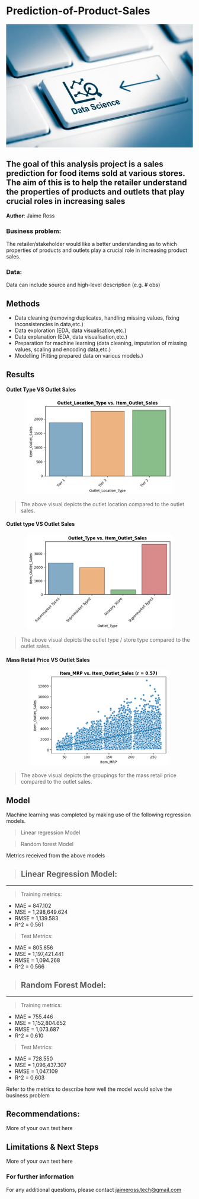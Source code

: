 # Prediction-of-Product-Sales

<p align = "center"> 
  <img src = "https://github.com/JaimeRoss/Prediction-of-Product-Sales/blob/main/ds.PNG">
</p>


## The goal of this analysis project is a sales prediction for food items sold at various stores. The aim of this is to help the retailer understand the properties of products and outlets that play crucial roles in increasing sales 

**Author**: Jaime Ross

### Business problem:

The retailer/stakeholder would like a better understanding as to which properties of products and outlets play a crucial role in increasing product sales.


### Data:
Data can include source and high-level description (e.g. # obs)


## Methods
- Data cleaning (removing duplicates, handling missing values, fixing inconsistencies in data,etc.)
- Data exploration (EDA, data visualisation,etc.)
- Data explanation (EDA, data visualisation,etc.)
- Preparation for machine learning (data cleaning, imputation of missing values, scaling and encoding data,etc.)
- Modelling (Fitting prepared data on various models.)

## Results


#### Outlet Type VS Outlet Sales

<p align = "center"> 
  <img src = "https://github.com/JaimeRoss/Prediction-of-Product-Sales/blob/main/outtype.PNG">
</p>

> The above visual depicts the outlet location compared to the outlet sales.

#### Outlet type VS Outlet Sales

<p align = "center"> 
  <img src = "https://github.com/JaimeRoss/Prediction-of-Product-Sales/blob/main/outlet sales.PNG">
</p>

> The above visual depicts the outlet type / store type compared to the outlet sales.

#### Mass Retail Price VS Outlet Sales

<p align = "center"> 
  <img src = "https://github.com/JaimeRoss/Prediction-of-Product-Sales/blob/main/mrp.PNG">
</p>

> The above visual depicts the groupings for the mass retail price compared to the outlet sales.

## Model

Machine learning was completed by making use of the following regression models.

> Linear regression Model

> Random forest Model

Metrics received from the above models

>## Linear Regression Model:
 -------------------------
> Training metrics:
- MAE = 847.102
- MSE = 1,298,649.624
- RMSE = 1,139.583
- R^2 = 0.561

  
> Test Metrics:
- MAE = 805.656
- MSE = 1,197,421.441
- RMSE = 1,094.268
- R^2 = 0.566

>## Random Forest Model:
--------------------------
> Training metrics:
- MAE = 755.446
- MSE = 1,152,804.652
- RMSE = 1,073.687
- R^2 = 0.610

  
> Test Metrics:
- MAE = 728.550
- MSE = 1,096,437.307
- RMSE = 1,047.109
- R^2 = 0.603

  
Refer to the metrics to describe how well the model would solve the business problem

## Recommendations:

More of your own text here


## Limitations & Next Steps

More of your own text here


### For further information


For any additional questions, please contact jaimeross.tech@gmail.com
